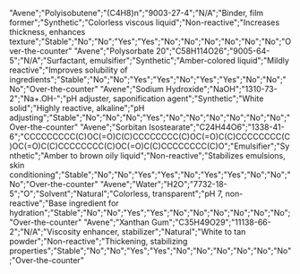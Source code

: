 "Avene";"Polyisobutene";"(C4H8)n";"9003-27-4";"N/A";"Binder, film former";"Synthetic";"Colorless viscous liquid";"Non-reactive";"Increases thickness, enhances texture";"Stable";"No";"No";"Yes";"Yes";"No";"No";"No";"No";"No";"No";"Over-the-counter"
"Avene";"Polysorbate 20";"C58H114O26";"9005-64-5";"N/A";"Surfactant, emulsifier";"Synthetic";"Amber-colored liquid";"Mildly reactive";"Improves solubility of ingredients";"Stable";"No";"No";"Yes";"Yes";"No";"Yes";"Yes";"No";"No";"No";"Over-the-counter"
"Avene";"Sodium Hydroxide";"NaOH";"1310-73-2";"Na+.OH-";"pH adjuster, saponification agent";"Synthetic";"White solid";"Highly reactive, alkaline";"pH adjusting";"Stable";"No";"No";"No";"Yes";"No";"No";"No";"No";"No";"No";"Over-the-counter"
"Avene";"Sorbitan Isostearate";"C24H44O6";"1338-41-6";"CCCCCCCCC(C)OC(=O)C(C)CCCCCCCC(C)OC(=O)C(C)CCCCCCCC(C)OC(=O)C(C)CCCCCCCC(C)OC(=O)C(C)CCCCCCCC(C)O";"Emulsifier";"Synthetic";"Amber to brown oily liquid";"Non-reactive";"Stabilizes emulsions, skin conditioning";"Stable";"No";"No";"Yes";"Yes";"No";"Yes";"Yes";"No";"No";"No";"Over-the-counter"
"Avene";"Water";"H2O";"7732-18-5";"O";"Solvent";"Natural";"Colorless, transparent";"pH 7, non-reactive";"Base ingredient for hydration";"Stable";"No";"No";"Yes";"Yes";"No";"No";"No";"No";"No";"No";"Over-the-counter"
"Avene";"Xanthan Gum";"C35H49O29";"11138-66-2";"N/A";"Viscosity enhancer, stabilizer";"Natural";"White to tan powder";"Non-reactive";"Thickening, stabilizing properties";"Stable";"No";"No";"Yes";"Yes";"No";"No";"No";"No";"No";"No";"Over-the-counter"